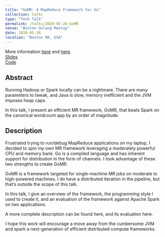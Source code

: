 ```yaml
---
title: "GoMR: A MapReduce Framework for Go"
collection: talks
type: "Tech Talk"
permalink: /talks/2020-05-26-GoMR
venue: "Boston Golang Meetup"
date: 2020-05-26
location: "Boston MA, USA"
---
```


More information [here](/distributed%20systems/MapReduce-Framework-for-Golang/) and [here](/distributed%20systems/evaluation-of-gomr/).
<br>
[Slides](/files/GoMR/slides.pptx)
<br>
[Code](https://github.com/cnnrznn/gomr)

## Abstract

Running Hadoop or Spark locally can be a nightmare. There are many parameters
to tweak, and Java is slow, memory inefficient and the JVM imposes heap caps.

In this talk, I present an efficient MR framework, GoMR, that beats Spark on
the canonical wordcount app by an order of magnitude.

## Description

Frustrated trying to run/debug MapReduce applications on my laptop, I decided
to spin my own MR framework leveraging a moderately powerful CPU and memory
bank. Go is a compiled language and has inherent support for distribution in
the form of channels. I took advantage of these two strengths to create GoMR.

GoMR is a framework targeted for single-machine MR jobs on moderate to
high-powered machines. I do have a distributed iteration in the pipeline, but
that’s outside the scope of this talk.

In this talk, I give an overview of the framework, the programming style I
used to create it, and an evaluation of the framework against Apache Spark on
two applications.

A more complete description can be found here, and its evaluation here.

I hope this work will encourage a move away from the cumbersome JVM and spark
a next-generation of efficient distributed compute frameworks.
